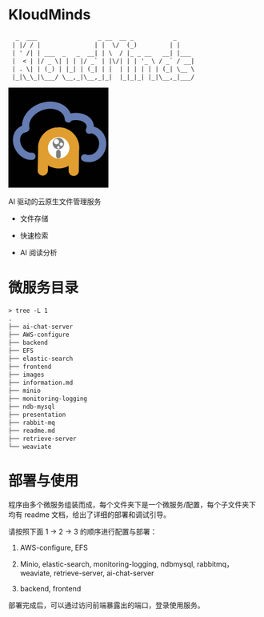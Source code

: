# KloudMinds
```
  _  ___                 _ __  __ _           _     
 | |/ / |               | |  \/  (_)         | |    
 | ' /| | ___  _   _  __| | \  / |_ _ __   __| |___ 
 |  < | |/ _ \| | | |/ _` | |\/| | | '_ \ / _` / __|
 | . \| | (_) | |_| | (_| | |  | | | | | | (_| \__ \
 |_|\_\_|\___/ \__,_|\__,_|_|  |_|_|_| |_|\__,_|___/

```                                               

<img src="images/icon.jpg" alt="KloudMinds Icon" style="width: 200px; height: auto;">

AI 驱动的云原生文件管理服务

- 文件存储 

- 快速检索 

- AI 阅读分析

# 微服务目录
```shell
> tree -L 1
.
├── ai-chat-server
├── AWS-configure
├── backend
├── EFS
├── elastic-search
├── frontend
├── images
├── information.md
├── minio
├── monitoring-logging
├── ndb-mysql
├── presentation
├── rabbit-mq
├── readme.md
├── retrieve-server
└── weaviate
```

# 部署与使用
程序由多个微服务组装而成，每个文件夹下是一个微服务/配置，每个子文件夹下均有 readme 文档，给出了详细的部署和调试引导。

请按照下面 1 -> 2 -> 3 的顺序进行配置与部署：

1. AWS-configure, EFS

2. Minio, elastic-search, monitoring-logging, ndbmysql, rabbitmq，weaviate, retrieve-server, ai-chat-server

3. backend, frontend

部署完成后，可以通过访问前端暴露出的端口，登录使用服务。